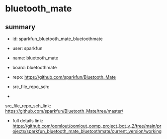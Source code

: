 # bluetooth_mate
 
## summary 
* id: sparkfun_bluetooth_mate_bluetoothmate
* user: sparkfun
* name: bluetooth_mate
* board: bluetoothmate
* repo: https://github.com/sparkfun/Bluetooth_Mate



* src_file_repo_sch: 
*
 src_file_repo_sch_link: https://github.com/sparkfun/Bluetooth_Mate/tree/master/
* full details link: https://github.com/oomlout/oomlout_oomp_project_bot_v_2/tree/main/projects/sparkfun_bluetooth_mate_bluetoothmate/current_version/working  






